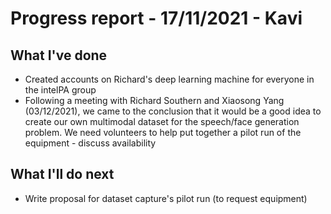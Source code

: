 # Progress report - 17/11/2021 - Kavi

## What I've done

- Created accounts on Richard's deep learning machine for everyone in the intelPA group  
- Following a meeting with Richard Southern and Xiaosong Yang (03/12/2021), we came to the conclusion that it would be a good idea to create our own multimodal dataset for the speech/face generation problem. We need volunteers to help put together a pilot run of the equipment - discuss availability 

## What I'll do next

- Write proposal for dataset capture's pilot run (to request equipment)